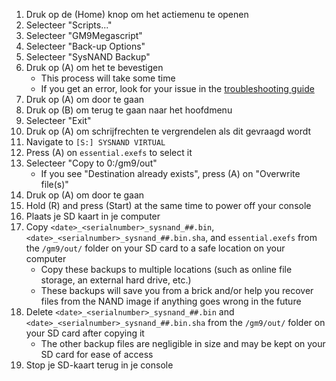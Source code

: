 1. Druk op de (Home) knop om het actiemenu te openen
2. Selecteer "Scripts..."
3. Selecteer "GM9Megascript"
4. Selecteer "Back-up Options"
5. Selecteer "SysNAND Backup"
6. Druk op (A) om het te bevestigen
   - This process will take some time
   - If you get an error, look for your issue in the [troubleshooting guide](troubleshooting-finalizing-setup.html)
7. Druk op (A) om door te gaan
8. Druk op (B) om terug te gaan naar het hoofdmenu
9. Selecteer "Exit"
10. Druk op (A) om schrijfrechten te vergrendelen als dit gevraagd wordt
11. Navigate to `[S:] SYSNAND VIRTUAL`
12. Press (A) on `essential.exefs` to select it
13. Selecteer "Copy to 0:/gm9/out"
    - If you see "Destination already exists", press (A) on "Overwrite file(s)"
14. Druk op (A) om door te gaan
15. Hold (R) and press (Start) at the same time to power off your console
16. Plaats je SD kaart in je computer
17. Copy `<date>_<serialnumber>_sysnand_##.bin`, `<date>_<serialnumber>_sysnand_##.bin.sha`, and `essential.exefs` from the `/gm9/out/` folder on your SD card to a safe location on your computer
    - Copy these backups to multiple locations (such as online file storage, an external hard drive, etc.)
    - These backups will save you from a brick and/or help you recover files from the NAND image if anything goes wrong in the future
18. Delete `<date>_<serialnumber>_sysnand_##.bin` and `<date>_<serialnumber>_sysnand_##.bin.sha` from the `/gm9/out/` folder on your SD card after copying it
    - The other backup files are negligible in size and may be kept on your SD card for ease of access
19. Stop je SD-kaart terug in je console
